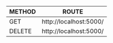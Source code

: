 | METHOD | ROUTE                  |
| ------ | ---------------------- |
| GET    | http://localhost:5000/ |
| DELETE | http://localhost:5000/ |
